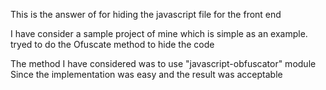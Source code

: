 This is the answer of for hiding the javascript file for the front end

I have consider a sample project of mine which is simple as an example.
tryed to do the Ofuscate method to hide the code

The method I have considered was to use "javascript-obfuscator" module
Since the implementation was easy and the result was acceptable

